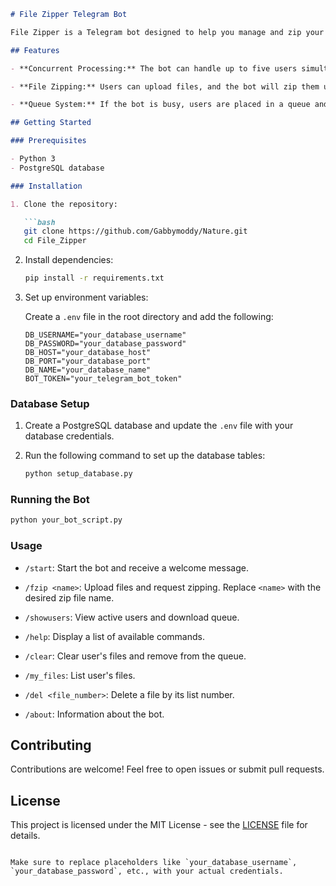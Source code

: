 ```markdown
# File Zipper Telegram Bot

File Zipper is a Telegram bot designed to help you manage and zip your files. The bot can handle multiple users concurrently, allowing them to upload files, queue for processing, and receive zipped files.

## Features

- **Concurrent Processing:** The bot can handle up to five users simultaneously, ensuring efficient file processing.

- **File Zipping:** Users can upload files, and the bot will zip them upon request, sending the zipped file back to the user.

- **Queue System:** If the bot is busy, users are placed in a queue and processed in the order they joined.

## Getting Started

### Prerequisites

- Python 3
- PostgreSQL database

### Installation

1. Clone the repository:

   ```bash
   git clone https://github.com/Gabbymoddy/Nature.git
   cd File_Zipper
   ```

2. Install dependencies:

   ```bash
   pip install -r requirements.txt
   ```

3. Set up environment variables:

   Create a `.env` file in the root directory and add the following:

   ```env
   DB_USERNAME="your_database_username"
   DB_PASSWORD="your_database_password"
   DB_HOST="your_database_host"
   DB_PORT="your_database_port"
   DB_NAME="your_database_name"
   BOT_TOKEN="your_telegram_bot_token"
   ```

### Database Setup

1. Create a PostgreSQL database and update the `.env` file with your database credentials.

2. Run the following command to set up the database tables:

   ```bash
   python setup_database.py
   ```

### Running the Bot

```bash
python your_bot_script.py
```

### Usage

- `/start`: Start the bot and receive a welcome message.

- `/fzip <name>`: Upload files and request zipping. Replace `<name>` with the desired zip file name.

- `/showusers`: View active users and download queue.

- `/help`: Display a list of available commands.

- `/clear`: Clear user's files and remove from the queue.

- `/my_files`: List user's files.

- `/del <file_number>`: Delete a file by its list number.

- `/about`: Information about the bot.

## Contributing

Contributions are welcome! Feel free to open issues or submit pull requests.

## License

This project is licensed under the MIT License - see the [LICENSE](LICENSE) file for details.
```

Make sure to replace placeholders like `your_database_username`, `your_database_password`, etc., with your actual credentials. 
